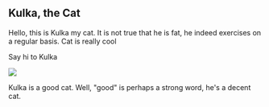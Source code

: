 ## Kulka, the Cat

Hello, this is Kulka my cat. It is not true that he is fat, he indeed exercises on a regular basis. 
Cat is really cool

Say hi to Kulka 

![](kulka.jpeg)

Kulka is a good cat. Well, "good" is perhaps a strong word, he's a decent cat. 
